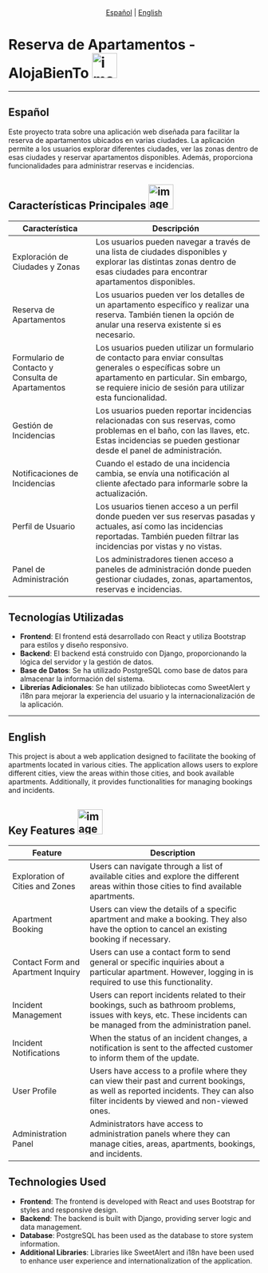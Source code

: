 <div align="center">
    <a href="#español">Español</a> |
    <a href="#english">English</a>
</div>

# Reserva de Apartamentos - AlojaBienTo <img src="https://github.com/albertogomezz/MODUL-PROJECTE_AlojaBienTo/assets/128723669/74b207e4-1470-463d-9839-7498062f6085" alt="imagen" width="50">

---

## Español

Este proyecto trata sobre una aplicación web diseñada para facilitar la reserva de apartamentos ubicados en varias ciudades. La aplicación permite a los usuarios explorar diferentes ciudades, ver las zonas dentro de esas ciudades y reservar apartamentos disponibles. Además, proporciona funcionalidades para administrar reservas e incidencias.

## Características Principales <img src="https://github.com/albertogomezz/MODUL-PROJECTE_AlojaBienTo/assets/128723669/2dae07a8-c395-4608-901b-2d83d5d016f0" alt="imagen" width="50">

| Característica                                             | Descripción                                                                                                                                                                                                                                               |
|------------------------------------------------------------|-----------------------------------------------------------------------------------------------------------------------------------------------------------------------------------------------------------------------------------------------------------|
| Exploración de Ciudades y Zonas                             | Los usuarios pueden navegar a través de una lista de ciudades disponibles y explorar las distintas zonas dentro de esas ciudades para encontrar apartamentos disponibles.                                                                              |
| Reserva de Apartamentos                                     | Los usuarios pueden ver los detalles de un apartamento específico y realizar una reserva. También tienen la opción de anular una reserva existente si es necesario.                                                                                    |
| Formulario de Contacto y Consulta de Apartamentos           | Los usuarios pueden utilizar un formulario de contacto para enviar consultas generales o específicas sobre un apartamento en particular. Sin embargo, se requiere inicio de sesión para utilizar esta funcionalidad.                                   |
| Gestión de Incidencias                                      | Los usuarios pueden reportar incidencias relacionadas con sus reservas, como problemas en el baño, con las llaves, etc. Estas incidencias se pueden gestionar desde el panel de administración.                                                             |
| Notificaciones de Incidencias                               | Cuando el estado de una incidencia cambia, se envía una notificación al cliente afectado para informarle sobre la actualización.                                                                                                                        |
| Perfil de Usuario                                           | Los usuarios tienen acceso a un perfil donde pueden ver sus reservas pasadas y actuales, así como las incidencias reportadas. También pueden filtrar las incidencias por vistas y no vistas.                                                         |
| Panel de Administración                                     | Los administradores tienen acceso a paneles de administración donde pueden gestionar ciudades, zonas, apartamentos, reservas e incidencias.                                                                                                             |

## Tecnologías Utilizadas

- **Frontend**: El frontend está desarrollado con React y utiliza Bootstrap para estilos y diseño responsivo.
- **Backend**: El backend está construido con Django, proporcionando la lógica del servidor y la gestión de datos.
- **Base de Datos**: Se ha utilizado PostgreSQL como base de datos para almacenar la información del sistema.
- **Librerías Adicionales**: Se han utilizado bibliotecas como SweetAlert y i18n para mejorar la experiencia del usuario y la internacionalización de la aplicación.

---

## English

This project is about a web application designed to facilitate the booking of apartments located in various cities. The application allows users to explore different cities, view the areas within those cities, and book available apartments. Additionally, it provides functionalities for managing bookings and incidents.

## Key Features <img src="https://github.com/albertogomezz/MODUL-PROJECTE_AlojaBienTo/assets/128723669/2dae07a8-c395-4608-901b-2d83d5d016f0" alt="imagen" width="50">

| Feature                                                    | Description                                                                                                                                                                                                                                               |
|------------------------------------------------------------|-----------------------------------------------------------------------------------------------------------------------------------------------------------------------------------------------------------------------------------------------------------|
| Exploration of Cities and Zones                             | Users can navigate through a list of available cities and explore the different areas within those cities to find available apartments.                                                                                                                |
| Apartment Booking                                           | Users can view the details of a specific apartment and make a booking. They also have the option to cancel an existing booking if necessary.                                                                                                            |
| Contact Form and Apartment Inquiry                          | Users can use a contact form to send general or specific inquiries about a particular apartment. However, logging in is required to use this functionality.                                                                                             |
| Incident Management                                         | Users can report incidents related to their bookings, such as bathroom problems, issues with keys, etc. These incidents can be managed from the administration panel.                                                                                   |
| Incident Notifications                                      | When the status of an incident changes, a notification is sent to the affected customer to inform them of the update.                                                                                                                                     |
| User Profile                                                | Users have access to a profile where they can view their past and current bookings, as well as reported incidents. They can also filter incidents by viewed and non-viewed ones.                                                                      |
| Administration Panel                                        | Administrators have access to administration panels where they can manage cities, areas, apartments, bookings, and incidents.                                                                                                                          |

## Technologies Used

- **Frontend**: The frontend is developed with React and uses Bootstrap for styles and responsive design.
- **Backend**: The backend is built with Django, providing server logic and data management.
- **Database**: PostgreSQL has been used as the database to store system information.
- **Additional Libraries**: Libraries like SweetAlert and i18n have been used to enhance user experience and internationalization of the application.

